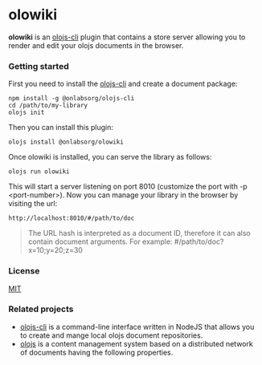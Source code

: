 # olowiki

**olowiki** is an [olojs-cli] plugin that contains a store server allowing you
to render and edit your olojs documents in the browser.


### Getting started
First you need to install the [olojs-cli] and create a document package:

```
npm install -g @onlabsorg/olojs-cli
cd /path/to/my-library
olojs init
```

Then you can install this plugin:

```
olojs install @onlabsorg/olowiki
```

Once olowiki is installed, you can serve the library as follows:

```
olojs run olowiki
```

This will start a server listening on port 8010 (customize the port with
-p &lt;port-number&gt;). Now you can manage your library in the browser by
visiting the url:

```
http://localhost:8010/#/path/to/doc
```  

> The URL hash is interpreted as a document ID, therefore it can also contain
> document arguments. For example: #/path/to/doc?x=10;y=20;z=30


### License
[MIT](https://opensource.org/licenses/MIT)


### Related projects
* [olojs-cli] is a command-line interface written in NodeJS that allows you to
  create and mange local olojs document repositories.
* [olojs](https://github.com/onlabsorg/olojs) is a content management system
  based on a distributed network of documents having the following properties.


[olojs-cli]: https://github.com/onlabsorg/olojs-cli/blob/main/README.md
